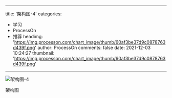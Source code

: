 
---
title: '架构图-4'
categories: 
 - 学习
 - ProcessOn
 - 推荐
headimg: 'https://img.processon.com/chart_image/thumb/60af3be37d9c0878763d439f.png'
author: ProcessOn
comments: false
date: 2021-12-03 10:24:27
thumbnail: 'https://img.processon.com/chart_image/thumb/60af3be37d9c0878763d439f.png'
---

<div>   
<img class="thumb" alt="架构图-4" src="https://img.processon.com/chart_image/thumb/60af3be37d9c0878763d439f.png" referrerpolicy="no-referrer">
<p>架构图</p>  
</div>
            